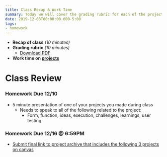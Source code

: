 ```yaml
---
title: Class Recap & Work Time
summary: Today we will cover the grading rubric for each of the projects as well as the project archive.
date: 2019-12-03T00:00:00.000-5:00
tags:
- homework
---
```


- **Recap of class** *(10 minutes)*
- **Grading rubric** *(10 minutes)*
  - [Download PDF](https://prmlg.ht/2DK3S2C)
- **Work time on [projects](/projects)**

# Class Review

<!-- <style>.embed-container { position: relative; padding-bottom: 56.25%; height: 0; overflow: hidden; max-width: 100%; } .embed-container iframe, .embed-container object, .embed-container embed { position: absolute; top: 0; left: 0; width: 100%; height: 100%; }</style><div class='embed-container'><iframe width="560" height="315" src="https://www.youtube.com/embed/3H8dLaStn98" frameborder="0" allow="accelerometer; autoplay; encrypted-media; gyroscope; picture-in-picture" allowfullscreen></iframe></div>

<a href="https://prmlg.ht/33hmBwI" rel="external" target="_blank">```Source code```</a> -->

### <a name="homework"></a>Homework Due 12/10

- 5 minute presentation of one of your projects you made during class
  - Needs to speak to all of the following related to the project:
    - Form, function, ideas, execution, challenges, learnings, user testing

### <a name="homework"></a>Homework Due 12/16 @ 6:59PM

- [Submit final link to project archive that includes the following 3 projects on canvas](https://prmlg.ht/2sArxQu)